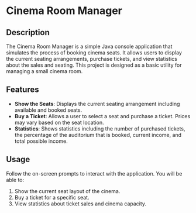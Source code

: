 # Cinema Room Manager

## Description
The Cinema Room Manager is a simple Java console application that simulates the process of booking cinema seats. It allows users to display the current seating arrangements, purchase tickets, and view statistics about the sales and seating. This project is designed as a basic utility for managing a small cinema room.

## Features
- **Show the Seats**: Displays the current seating arrangement including available and booked seats.
- **Buy a Ticket**: Allows a user to select a seat and purchase a ticket. Prices may vary based on the seat location.
- **Statistics**: Shows statistics including the number of purchased tickets, the percentage of the auditorium that is booked, current income, and total possible income.

## Usage
Follow the on-screen prompts to interact with the application. You will be able to:
1. Show the current seat layout of the cinema.
2. Buy a ticket for a specific seat.
3. View statistics about ticket sales and cinema capacity.
